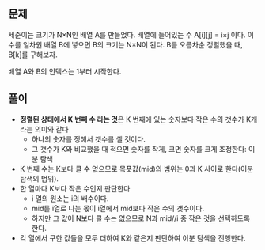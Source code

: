 ## 문제

세준이는 크기가 N×N인 배열 A를 만들었다. 배열에 들어있는 수 A[i][j] = i×j 이다. 이 수를 일차원 배열 B에 넣으면 B의 크기는 N×N이 된다. B를 오름차순 정렬했을 때, B[k]를 구해보자.

배열 A와 B의 인덱스는 1부터 시작한다.

## 풀이

- **정렬된 상태에서 K 번째 수 라는 것**은 K 번째에 있는 숫자보다 작은 수의 갯수가 K개라는 의미와 같다
    - 하나의 숫자를 정해서 갯수를 셀 것이다.
    - 그 갯수가 K와 비교했을 때 적으면 숫자를 작게, 크면 숫자를 크게 조정한다: 이분 탐색
- K 번째 수는 K보다 클 수 없으므로 목푯값(mid)의 범위는 0과 K 사이로 한다(이분 탐색의 범위).
- 한 열마다 K보다 작은 수인지 판단한다
    - i 열의 원소는 i의 배수이다. 
    - mid를 i열로 나눈 몫이 i열에서 mid보다 작은 수의 갯수이다.
    - 하지만 그 값이 N보다 클 수는 없으므로 N과 mid//i 중 작은 것을 선택하도록 한다.
- 각 열에서 구한 값들을 모두 더하여 K와 같은지 판단하여 이분 탐색을 진행한다.